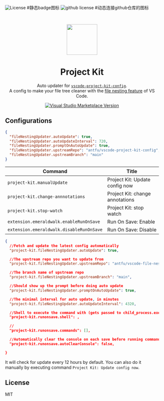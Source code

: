 ![License](https://img.shields.io/badge/license-MIT-yellow) #静态badge图标
![github license](https://img.shields.io/github/license/:user/:repo) #动态连接github仓库的图标

<br>

<p align="center">
<img src="https://raw.githubusercontent.com/antfu/vscode-project-kit-config/main/extension/res/logo.png" style="width:100px;" />
</p>

<h1 align="center">Project Kit</h1>

<p align="center">
Auto updater for <a href="https://github.com/open-dmsrs/vscode-project-kit" target="_blank"><code>vscode-project-kit-config</code></a>.<br>
A config to make your file tree cleaner with the <a href="https://code.visualstudio.com/updates/v1_64#_explorer-project-kit">file nesting feature</a> of VS Code.</a>
</p>

<p align="center">
<a href="https://marketplace.visualstudio.com/items?itemName=cnjimbo.project-kit" target="__blank"><img src="https://img.shields.io/visual-studio-marketplace/v/cnjimbo.project-kit.svg?color=blue&amp;label=VS%20Code%20Marketplace&logo=visual-studio-code" alt="Visual Studio Marketplace Version" /></a>
</p>


## Configurations

```json
{
  "fileNestingUpdater.autoUpdate": true,
  "fileNestingUpdater.autoUpdateInterval": 720,
  "fileNestingUpdater.promptOnAutoUpdate": true,
  "fileNestingUpdater.upstreamRepo": "antfu/vscode-project-kit-config",
  "fileNestingUpdater.upstreamBranch": "main"
}
```

<!-- commands -->

| Command                                  | Title                           |
| ---------------------------------------- | ------------------------------- |
| `project-kit.manualUpdate`               | Project Kit: Update config now  |
| `project-kit.change-annnotations`        | Project Kit: change annotations |
| `project-kit.stop-watch`                 | Project Kit: stop watch         |
| `extension.emeraldwalk.enableRunOnSave`  | Run On Save: Enable             |
| `extension.emeraldwalk.disableRunOnSave` | Run On Save: Disable            |

<!-- commands -->




<!-- configsJson -->

```json
{
  //Fetch and update the latest config automatically
  "project-kit.fileNestingUpdater.autoUpdate": true,

  //The upstream repo you want to update from
  "project-kit.fileNestingUpdater.upstreamRepo": "antfu/vscode-file-nesting-config",

  //The branch name of upstream repo
  "project-kit.fileNestingUpdater.upstreamBranch": "main",

  //Should show up the prompt before doing auto update
  "project-kit.fileNestingUpdater.promptOnAutoUpdate": true,

  //The minimal interval for auto update, in minutes
  "project-kit.fileNestingUpdater.autoUpdateInterval": 4320,

  //Shell to execute the command with (gets passed to child_process.exec as an options arg. e.g. child_process(cmd, { shell }).
  "project-kit.runonsave.shell": ,

  //
  "project-kit.runonsave.commands": [],

  //Automatically clear the console on each save before running commands.
  "project-kit.runonsave.autoClearConsole": false,

}
```

<!-- configsJson -->
It will check for update every 12 hours by default. You can also do it manually by executing command `Project Kit: Update config now`.

## License

MIT
